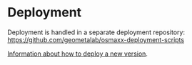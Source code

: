 # Deployment

Deployment is handled in a separate deployment repository: https://github.com/geometalab/osmaxx-deployment-scripts

[Information about how to deploy a new version](https://github.com/geometalab/osmaxx-deployment-scripts/blob/develop/README.md#steps-for-a-new-release). 

